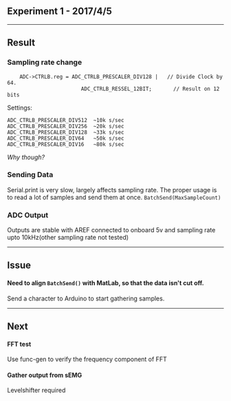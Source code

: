 ## Experiment 1 - 2017/4/5

---

## Result

### Sampling rate change
```   
    ADC->CTRLB.reg = ADC_CTRLB_PRESCALER_DIV128 |   // Divide Clock by 64.
                        ADC_CTRLB_RESSEL_12BIT;       // Result on 12 bits
```

Settings:
```
ADC_CTRLB_PRESCALER_DIV512  ~10k s/sec
ADC_CTRLB_PRESCALER_DIV256  ~20k s/sec
ADC_CTRLB_PRESCALER_DIV128  ~33k s/sec
ADC_CTRLB_PRESCALER_DIV64   ~50k s/sec
ADC_CTRLB_PRESCALER_DIV16   ~80k s/sec
```
*Why though?*

### Sending Data
Serial.print is very slow, largely affects sampling rate.
The proper usage is to read a lot of samples and send them at once.
`BatchSend(MaxSampleCount)`

### ADC Output 
Outputs are stable with AREF connected to onboard 5v and sampling rate upto 10kHz(other sampling rate not tested)

---

## Issue
#### Need to align `BatchSend()` with MatLab, so that the data isn't cut off.
Send a character to Arduino to start gathering samples.

---

## Next
#### FFT test
Use func-gen to verify the frequency component of FFT
#### Gather output from sEMG
Levelshifter required
